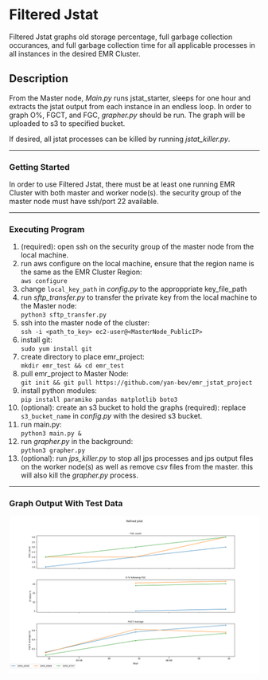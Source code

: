 # Filtered Jstat
Filtered Jstat graphs old storage percentage, full garbage collection occurances, and full garbage collection time for all applicable processes in all instances in the desired EMR Cluster. 

## Description
From the Master node, *Main.py* runs jstat_starter, sleeps for one hour and extracts the jstat output from each instance in an endless loop. In order to graph O%, FGCT, and FGC, *grapher.py* should be run. The graph will be uploaded to s3 to specified bucket. 

If desired, all jstat processes can be killed by running *jstat_killer.py*. 
___
### Getting Started
In order to use Filtered Jstat, there must be at least one running EMR Cluster with both master and worker node(s). the security group of the master node must have ssh/port 22 available.
___
### Executing Program
1. (required): open ssh on the security group of the master node from the local machine.
2. run aws configure on the local machine, ensure that the region name is the same as the EMR Cluster Region:  
    `aws configure`
3. change `local_key_path` in *config.py* to the approppriate key_file_path
2.  run *sftp_transfer.py* to transfer the private key from the local machine to the Master node:  
    `python3 sftp_transfer.py`
3. ssh into the master node of the cluster:  
    `ssh -i <path_to_key> ec2-user@<MasterNode_PublicIP>`   
4. install git:  
    `sudo yum install git`
5. create directory to place emr_project:  
    `mkdir emr_test && cd emr_test` 
6. pull emr_project to Master Node:   
    `git init && git pull https://github.com/yan-bev/emr_jstat_project`
7. install python modules:  
    `pip install paramiko pandas matplotlib boto3`
8. (optional): create an s3 bucket to hold the graphs (required): replace `s3_bucket_name` in *config.py* with the desired s3 bucket. 
9. run main.py:  
   `python3 main.py &`
10. run *grapher.py* in the background:  
    `python3 grapher.py`
11. (optional): run *jps_killer.py* to stop all jps processes and jps output files on the worker node(s) as well as remove csv files from the master. this will also kill the *grapher.py* process.  

___
### Graph Output With Test Data
![expected output](/graph/refined_jstat.png)
